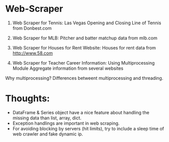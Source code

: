 # Web-Scraper

1. Web Scraper for Tennis:
Las Vegas Opening and Closing Line of Tennis from Donbest.com

2. Web Scraper for MLB:
Pitcher and batter matchup data from mlb.com

2. Web Scraper for Houses for Rent Website:
Houses for rent data from http://www.58.com

4. Web Scraper for Teacher Career Information: Using Multiprocessing Module
Aggregate information from several websites

Why multiprocessing? Differences betweent multiprocessing and threading.

# Thoughts:
* DataFrame & Series object have a nice feature about handling the missing data than list, array, dict.
* Exception handlings are important in web scraping.
* For avoiding blocking by servers (hit limits), try to include a sleep time of web crawler and fake dynamic ip. 
